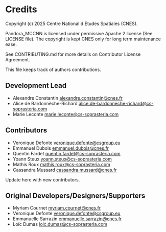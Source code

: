 # Credits

Copyright (c) 2025 Centre National d'Etudes Spatiales (CNES).

Pandora_MCCNN is licensed under permissive Apache 2 license (See LICENSE file).
The copyright is kept CNES only for long term maintenance ease.

See CONTRIBUTING.md for more details on Contributor License Agreement.

This file keeps track of authors contributions.

## Development Lead

* Alexandre Constantin <alexandre.constantin@cnes.fr>
* Alice de Bardonnèche-Richard <alice.de-bardonneche-richard@cs-soprasteria.com>
* Marie Leconte <marie.leconte@cs-soprasteria.com>

## Contributors

* Veronique Defonte <veronique.defonte@csgroup.eu>
* Emmanuel Dubois <emmanuel.dubois@cnes.fr>
* Quentin Fardet <quentin.fardet@cs-soprasteria.com>
* Yoann Steux <yoann.steux@cs-soprasteria.com>
* Mathis Roux <mathis.roux@cs-soprasteria.com>
* Cassandra Mussard <cassandra.mussard@cnes.fr>

Update here with new contributors.

## Original Developers/Designers/Supporters

* Myriam Cournet <myriam.cournet@cnes.fr>
* Veronique Defonte <veronique.defonte@csgroup.eu>
* Emmanuelle Sarrazin <emmanuelle.sarrazin@cnes.fr>
* Loïc Dumas <loic.dumas@cs-soprasteria.com>
